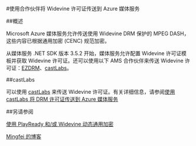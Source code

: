 <properties 
	pageTitle="使用合作伙伴将 Widevine 许可证传送到 Azure 媒体服务" 
	description="本文介绍如何使用 Azure 媒体服务 (AMS) 传送 AMS 通过 PlayReady 和 Widevine DRM 动态加密的流。PlayReady 许可证来自媒体服务 PlayReady 许可证服务器，而 Widevine 许可证则由 castLabs 许可证服务器传送。" 
	services="media-services" 
	documentationCenter="" 
	authors="Juliako" 
	manager="erikre" 
	editor=""/>  


<tags
	ms.service="media-services"
	ms.date="06/22/2016"  
	wacn.date=""/>  


#使用合作伙伴将 Widevine 许可证传送到 Azure 媒体服务

##概述

Microsoft Azure 媒体服务允许传送使用 Widevine DRM 保护的 MPEG DASH，这些内容已根据通用加密 (CENC) 规范加密。

从媒体服务 .NET SDK 版本 3.5.2 开始，媒体服务允许配置 Widevine 许可证模板并获取 Widevine 许可证。还可以使用以下 AMS 合作伙伴来传送 Widevine 许可证：[EZDRM](http://ezdrm.com/)、[castLabs](http://castlabs.com/company/partners/azure/)。

##castLabs

可以使用 [castLabs](http://castlabs.com/company/partners/azure/) 来传送 Widevine 许可证。有关详细信息，请参阅[使用 castLabs 将 DRM 许可证传送到 Azure 媒体服务](/documentation/articles/media-services-castlabs-integration/)


##另请参阅

[使用 PlayReady 和/或 Widevine 动态通用加密](/documentation/articles/media-services-protect-with-drm/)

[Mingfei 的博客](https://azure.microsoft.com/blog/azure-media-services-adds-google-widevine-packaging-for-delivering-multi-drm-stream/)

<!---HONumber=Mooncake_Quality_Review_1202_2016-->